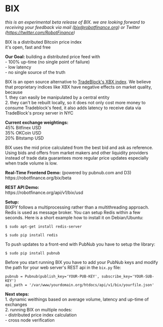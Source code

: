 # BIX

<i>this is an experimental beta release of BIX. we are looking forward to receiving your feedback via mail (bix@robotfinance.org) or Twitter (https://twitter.com/RobotFinance)</i>

BIX is a distributed Bitcoin price index<br>
it's open, fast and free

<p><b>Our Goal:</b> building a distributed price feed with<br>
- 100% up-time (no single point of failure)<br>
- low latency<br>
- no single source of the truth </p>

<p>BIX is an open source alternative to <a href="https://tradeblock.com/markets/index/">TradeBlock's XBX index</a>. We believe that proprietary indices like XBX  have negative effects on market quality, because<br>
1. they can easily be manipulated by a central entity<br>
2. they can't be rebuilt locally, so it does not only cost more money to consume Tradeblock's feed, it also adds latency to receive data via TradeBlock's proxy server in NYC</p>

<p><b>Current exchange weightings:</b><br>
45% Bitfinex USD<br>
35% OKCoin USD<br>
20% Bitstamp USD<br>

<p>BIX uses the mid price calculated from the best bid and ask as reference. Using bids and offers from market makers and other liquidity providers instead of trade data guarantees more regular price updates especially when trade volume is low.</p>

<p><b>Real-Time Frontend Demo:</b> (powered by pubnub.com and D3)<br>
https://robotfinance.org/bix/beta</p>

<p><b>REST API Demo:</b><br>
https://robotfinance.org/api/v1/bix/usd</p>

<p><b>Setup:</b><br>
BIXPY follows a multiprocessing rather than a multithreading approach. Redis is used as message broker. You can setup Redis within a few seconds. Here is a short example how to install it on Debian/Ubuntu:</p>

<p><code>$ sudo apt-get install redis-server</code></p>

<p><code>$ sudo pip install redis</code></p>

<p>To push updates to a front-end with PubNub you have to setup the library:</p>

<p><code>$ sudo pip install pubnub</code></p>

Before you start running BIX you have to add your PubNub keys and modify the path for your web server's REST api in the <code>bix.py</code> file:

<p><code>pubnub = Pubnub(publish_key='YOUR-PUB-KEY', subscribe_key='YOUR-SUB-KEY')</code><br>
<code>api_path = '/var/www/yourdomain.org/htdocs/api/v1/bix/yourfile.json'</code></p>

<p><b>Next steps:</b><br>
1. dynamic weithings based on average volume, latency and up-time of exchanges<br>
2. running BIX on multiple nodes: <br>
- distributed price index calculation<br>
- cross node verification</p>

